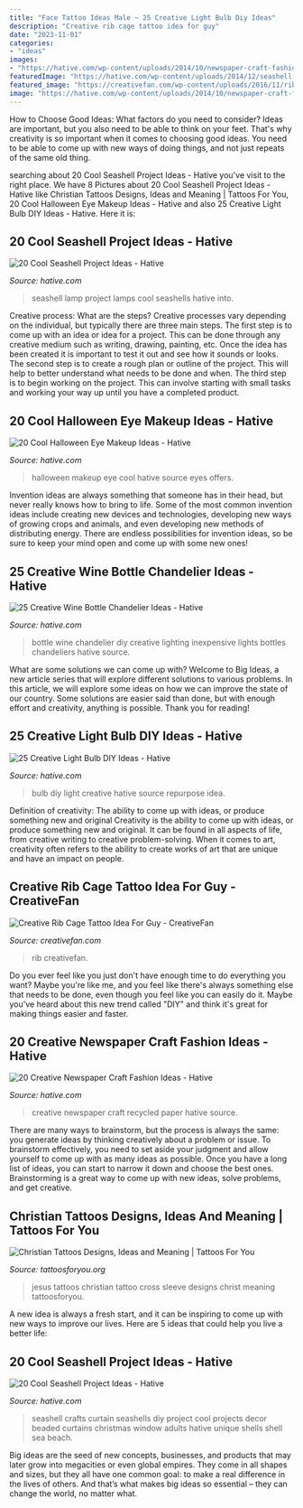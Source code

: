 ```yaml
---
title: "Face Tattoo Ideas Male ~ 25 Creative Light Bulb Diy Ideas"
description: "Creative rib cage tattoo idea for guy"
date: "2023-11-01"
categories:
- "ideas"
images:
- "https://hative.com/wp-content/uploads/2014/10/newspaper-craft-fashion-ideas/8-creative-newspaper-craft-fashion-ideas.jpg"
featuredImage: "https://hative.com/wp-content/uploads/2014/12/seashell-project-ideas/13-seashell-lamp.jpg"
featured_image: "https://creativefan.com/wp-content/uploads/2016/11/rib-cage-tattoo-ideas-for-guys.jpg"
image: "https://hative.com/wp-content/uploads/2014/10/newspaper-craft-fashion-ideas/8-creative-newspaper-craft-fashion-ideas.jpg"
---
```



How to Choose Good Ideas: What factors do you need to consider?
Ideas are important, but you also need to be able to think on your feet. That's why creativity is so important when it comes to choosing good ideas. You need to be able to come up with new ways of doing things, and not just repeats of the same old thing.

	

		
searching about 20 Cool Seashell Project Ideas - Hative you've visit to the right place. We have 8 Pictures about 20 Cool Seashell Project Ideas - Hative like Christian Tattoos Designs, Ideas and Meaning | Tattoos For You, 20 Cool Halloween Eye Makeup Ideas - Hative and also 25 Creative Light Bulb DIY Ideas - Hative. Here it is:
		
    
## 20 Cool Seashell Project Ideas - Hative

<img loading=lazy src="https://hative.com/wp-content/uploads/2014/12/seashell-project-ideas/13-seashell-lamp.jpg" onerror="this.onerror=null;this.src='https://tse3.mm.bing.net/th?id=OIP.qCJraIMZYB5f4uhH387v3AHaLd&amp;pid=15.1';" alt="20 Cool Seashell Project Ideas - Hative">

_Source: hative.com_

>seashell lamp project lamps cool seashells hative into. 

	

Creative process: What are the steps?
Creative processes vary depending on the individual, but typically there are three main steps. The first step is to come up with an idea or idea for a project. This can be done through any creative medium such as writing, drawing, painting, etc. Once the idea has been created it is important to test it out and see how it sounds or looks. The second step is to create a rough plan or outline of the project. This will help to better understand what needs to be done and when. The third step is to begin working on the project. This can involve starting with small tasks and working your way up until you have a completed product.

    
## 20 Cool Halloween Eye Makeup Ideas - Hative

<img loading=lazy src="https://hative.com/wp-content/uploads/2014/10/halloween-eye-makeup/5-halloween-eye-makeup-ideas.jpg" onerror="this.onerror=null;this.src='https://tse1.mm.bing.net/th?id=OIP.igebhPdJaHJFesYl8a3IFAHaHa&amp;pid=15.1';" alt="20 Cool Halloween Eye Makeup Ideas - Hative">

_Source: hative.com_

>halloween makeup eye cool hative source eyes offers. 

	

Invention ideas are always something that someone has in their head, but never really knows how to bring to life. Some of the most common invention ideas include creating new devices and technologies, developing new ways of growing crops and animals, and even developing new methods of distributing energy. There are endless possibilities for invention ideas, so be sure to keep your mind open and come up with some new ones!

    
## 25 Creative Wine Bottle Chandelier Ideas - Hative

<img loading=lazy src="https://hative.com/wp-content/uploads/2014/03/wine-bottle-chandeliers/8-diy-wine-bottle-chandelier.jpg" onerror="this.onerror=null;this.src='https://tse1.mm.bing.net/th?id=OIP.0c7gLvrm6aX6b5NfoiJFNQHaLP&amp;pid=15.1';" alt="25 Creative Wine Bottle Chandelier Ideas - Hative">

_Source: hative.com_

>bottle wine chandelier diy creative lighting inexpensive lights bottles chandeliers hative source. 

	

What are some solutions we can come up with?
Welcome to Big Ideas, a new article series that will explore different solutions to various problems. In this article, we will explore some ideas on how we can improve the state of our country. Some solutions are easier said than done, but with enough effort and creativity, anything is possible. Thank you for reading!

    
## 25 Creative Light Bulb DIY Ideas - Hative

<img loading=lazy src="https://hative.com/wp-content/uploads/2015/04/light-bulb-ideas/14-creative-light-bulb-diy-ideas.jpg" onerror="this.onerror=null;this.src='https://tse1.mm.bing.net/th?id=OIP.Yh8nzGMYRg4LfAP_tIg9agHaLH&amp;pid=15.1';" alt="25 Creative Light Bulb DIY Ideas - Hative">

_Source: hative.com_

>bulb diy light creative hative source repurpose idea. 

	

Definition of creativity: The ability to come up with ideas, or produce something new and original
Creativity is the ability to come up with ideas, or produce something new and original. It can be found in all aspects of life, from creative writing to creative problem-solving. When it comes to art, creativity often refers to the ability to create works of art that are unique and have an impact on people.

    
## Creative Rib Cage Tattoo Idea For Guy - CreativeFan

<img loading=lazy src="https://creativefan.com/wp-content/uploads/2016/11/rib-cage-tattoo-ideas-for-guys.jpg" onerror="this.onerror=null;this.src='https://tse3.mm.bing.net/th?id=OIP.PKen9XE-KB2Wswup-ntuBQHaMN&amp;pid=15.1';" alt="Creative Rib Cage Tattoo Idea For Guy - CreativeFan">

_Source: creativefan.com_

>rib creativefan. 

	

Do you ever feel like you just don't have enough time to do everything you want? Maybe you're like me, and you feel like there's always something else that needs to be done, even though you feel like you can easily do it. Maybe you've heard about this new trend called "DIY" and think it's great for making things easier and faster.

    
## 20 Creative Newspaper Craft Fashion Ideas - Hative

<img loading=lazy src="https://hative.com/wp-content/uploads/2014/10/newspaper-craft-fashion-ideas/8-creative-newspaper-craft-fashion-ideas.jpg" onerror="this.onerror=null;this.src='https://tse4.mm.bing.net/th?id=OIP._4cEe71YtSgyf5UpctjbPQHaM-&amp;pid=15.1';" alt="20 Creative Newspaper Craft Fashion Ideas - Hative">

_Source: hative.com_

>creative newspaper craft recycled paper hative source. 

	

There are many ways to brainstorm, but the process is always the same: you generate ideas by thinking creatively about a problem or issue. To brainstorm effectively, you need to set aside your judgment and allow yourself to come up with as many ideas as possible. Once you have a long list of ideas, you can start to narrow it down and choose the best ones. Brainstorming is a great way to come up with new ideas, solve problems, and get creative.

    
## Christian Tattoos Designs, Ideas And Meaning | Tattoos For You

<img loading=lazy src="https://www.tattoosforyou.org/wp-content/uploads/2013/09/Christian-Sleeve-Tattoos.jpg" onerror="this.onerror=null;this.src='https://tse2.mm.bing.net/th?id=OIP.ALJYOXuWGkYdZc3QOowC0wHaJ4&amp;pid=15.1';" alt="Christian Tattoos Designs, Ideas and Meaning | Tattoos For You">

_Source: tattoosforyou.org_

>jesus tattoos christian tattoo cross sleeve designs christ meaning tattoosforyou. 

	

A new idea is always a fresh start, and it can be inspiring to come up with new ways to improve our lives. Here are 5 ideas that could help you live a better life: 

    
## 20 Cool Seashell Project Ideas - Hative

<img loading=lazy src="https://hative.com/wp-content/uploads/2014/12/seashell-project-ideas/2-seashell-curtain.jpg" onerror="this.onerror=null;this.src='https://tse2.mm.bing.net/th?id=OIP.xdfI5BLaK_x54ORp-xkdjwHaJ4&amp;pid=15.1';" alt="20 Cool Seashell Project Ideas - Hative">

_Source: hative.com_

>seashell crafts curtain seashells diy project cool projects decor beaded curtains christmas window adults hative unique shells shell sea beach. 

	

Big ideas are the seed of new concepts, businesses, and products that may later grow into megacities or even global empires. They come in all shapes and sizes, but they all have one common goal: to make a real difference in the lives of others. And that’s what makes big ideas so essential – they can change the world, no matter what.

